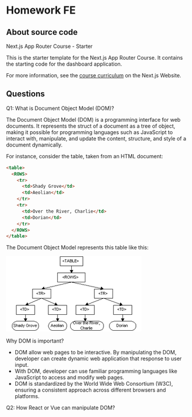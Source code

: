 # Homework FE

## About source code

Next.js App Router Course - Starter

This is the starter template for the Next.js App Router Course. It contains the starting code for the dashboard application.

For more information, see the [course curriculum](https://nextjs.org/learn) on the Next.js Website.

## Questions

Q1: What is Document Object Model (DOM)?

The Document Object Model (DOM) is a programming interface for web documents. It represents the struct of a document as a tree of object, making it possible for programming languages such as JavaScript to interact with, manipulate, and update the content, structure, and style of a document dynamically.

For instance, consider the table, taken from an HTML document:

```html
<table>
  <ROWS>
    <tr>
      <td>Shady Grove</td>
      <td>Aeolian</td>
    </tr>
    <tr>
      <td>Over the River, Charlie</td>
      <td>Dorian</td>
    </tr>
  </ROWS>
</table>
```

The Document Object Model represents this table like this:

![table](./public/dom-represent.gif)

Why DOM is important?

- DOM allow web pages to be interactive. By manipulating the DOM, developer can create dynamic web application that response to user input.
- With DOM, developer can use familiar programming languages like JavaScript to access and modify web pages.
- DOM is standardized by the World Wide Web Consortium (W3C), ensuring a consistent approach across different browsers and platforms.

Q2: How React or Vue can manipulate DOM?
